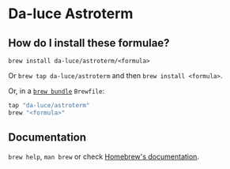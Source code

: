 # Da-luce Astroterm

## How do I install these formulae?

`brew install da-luce/astroterm/<formula>`

Or `brew tap da-luce/astroterm` and then `brew install <formula>`.

Or, in a [`brew bundle`](https://github.com/Homebrew/homebrew-bundle) `Brewfile`:

```ruby
tap "da-luce/astroterm"
brew "<formula>"
```

## Documentation

`brew help`, `man brew` or check [Homebrew's documentation](https://docs.brew.sh).
